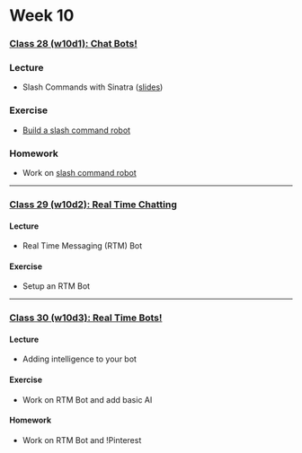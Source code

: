 # Week 10

### [Class 28 (w10d1): Chat Bots!](./w10d1)

### Lecture
* Slash Commands with Sinatra ([slides](./w10d1/slides/w10d1_lecture.pdf))

### Exercise
* [Build a slash command robot](./w10d1/exercises)

### Homework
* Work on [slash command robot](./w10d1/exercises)

---

### [Class 29 (w10d2): Real Time Chatting](./w10d2)

####  Lecture
* Real Time Messaging (RTM) Bot

#### Exercise
* Setup an RTM Bot

---

### [Class 30 (w10d3): Real Time Bots!](./w10d3)

#### Lecture
* Adding intelligence to your bot

#### Exercise
* Work on RTM Bot and add basic AI

#### Homework
* Work on RTM Bot and !Pinterest
